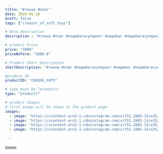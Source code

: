 ```yaml
---
title: "#тикки #плаг"
date: 2020-05-18
draft: false
tags: ["creator_of_soft_toys"]

# meta description
description : "#тикки #плаг #ледибагисуперкот #ледибаг #ледибагисуперкот❤️ #суперкот #квами #мягкаякошка #мягкаяигрушкаручнойработы #игрушки #мягкийкотик #квамиледибаг #квамис"

# product Price
price: "3000"
priceBefore: "3600.0"

# Product Short Description
shortDescription: "#тикки #плаг #ледибагисуперкот #ледибаг #ледибагисуперкот❤️ #суперкот #квами #мягкаякошка #мягкаяигрушкаручнойработы #игрушки #мягкийкотик #квамиледибаг #квамисуперкота"

#product ID
productID: "CAUdXb_FHf5"

# type must be "products"
type: "products"

# product Images
# first image will be shown in the product page
images:
  - image: "https://scontent-arn2-1.cdninstagram.com/v/t51.2885-15/e35/97289069_737724606990993_2470711449381344423_n.jpg?tp=1&_nc_ht=scontent-arn2-1.cdninstagram.com&_nc_cat=109&_nc_ohc=GzSh16zsjBIAX-3wU2F&oh=9be48a8d770f5c8df6023bd22e2a7bde&oe=606D4307&ig_cache_key=MjMxMTYwMTY1OTk2Nzk1ODExNQ%3D%3D.2"
  - image: "https://scontent-arn2-1.cdninstagram.com/v/t51.2885-15/e35/97628661_128013862218129_123596947465901895_n.jpg?tp=1&_nc_ht=scontent-arn2-1.cdninstagram.com&_nc_cat=109&_nc_ohc=djktATlXtswAX9iZrcE&oh=e2a8b7b35e80f54becdcb977995b20f5&oe=606A92C3&ig_cache_key=MjMxMTYwMTY1OTk4NDcxNzE2Mg%3D%3D.2"
  - image: "https://scontent-arn2-1.cdninstagram.com/v/t51.2885-15/e35/97289069_657593174786662_4442432543024526548_n.jpg?tp=1&_nc_ht=scontent-arn2-1.cdninstagram.com&_nc_cat=110&_nc_ohc=4Snup8sX6tkAX8Wyzi0&oh=40cdb6ee333000cf7c386d64a627d048&oe=606D63B5&ig_cache_key=MjMxMTYwMTY1OTk4NDUxNzYzNg%3D%3D.2"
  - image: "https://scontent-arn2-1.cdninstagram.com/v/t51.2885-15/e35/97299952_648002222422135_3426586572922045882_n.jpg?tp=1&_nc_ht=scontent-arn2-1.cdninstagram.com&_nc_cat=107&_nc_ohc=SvxVjYvkFysAX95_5on&oh=610a86481c6624874eb4c6356fce7046&oe=606B74C9&ig_cache_key=MjMxMTYwMTY2MDAwMTMyMjU0Nw%3D%3D.2"

---
```

lorem

